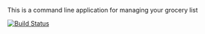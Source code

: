 This is a command line application for managing your grocery list

[![Build Status](https://travis-ci.org/brentde/MyGroceries.svg?branch=master)](https://travis-ci.org/brentde/MyGroceries)